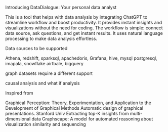 Introducing DataDialogue: Your personal data analyst

This is a tool that helps with data analysis by integrating ChatGPT to streamline workflow and boost productivity. 
It provides instant insights and visualizations without the need for coding. The workflow is simple: connect data source, ask questions, and get instant results.
It uses natural language processing to make data analysis effortless.

Data sources to be supported 

Athena, redshift, sparksql, apachedoris, Grafana, hive, mysql postgresql, imapala, snowflake airtbale, bigquery

graph datasets require a different support

causal analysis and what if analysis 

Inspired from

 Graphical Perception: Theory, Experimentation, and Application to the Development of Graphical Methods
 Automatic design of graphical presentations. Stanford Univ
 Extracting top-K insights from multi-dimensional data
 Graphscape: A model for automated reasoning about visualization similarity and sequencing

 
